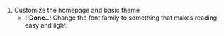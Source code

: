 ---
---

1. Customize the homepage and basic theme
	- **!!Done..!** Change the font family to something that makes reading easy and light.
